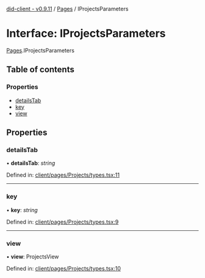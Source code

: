 [did-client - v0.9.11](../README.md) / [Pages](../modules/pages.md) / IProjectsParameters

# Interface: IProjectsParameters

[Pages](../modules/pages.md).IProjectsParameters

## Table of contents

### Properties

- [detailsTab](pages.iprojectsparameters.md#detailstab)
- [key](pages.iprojectsparameters.md#key)
- [view](pages.iprojectsparameters.md#view)

## Properties

### detailsTab

• **detailsTab**: *string*

Defined in: [client/pages/Projects/types.tsx:11](https://github.com/Puzzlepart/did/blob/dev/client/pages/Projects/types.tsx#L11)

___

### key

• **key**: *string*

Defined in: [client/pages/Projects/types.tsx:9](https://github.com/Puzzlepart/did/blob/dev/client/pages/Projects/types.tsx#L9)

___

### view

• **view**: ProjectsView

Defined in: [client/pages/Projects/types.tsx:10](https://github.com/Puzzlepart/did/blob/dev/client/pages/Projects/types.tsx#L10)
